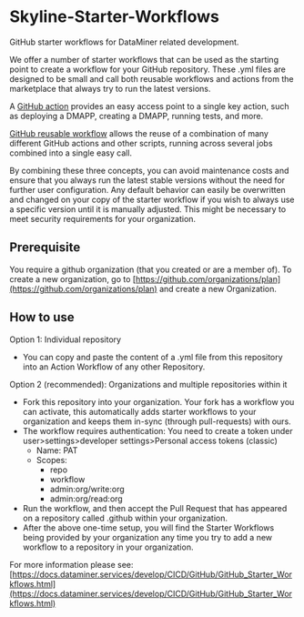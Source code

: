 # Skyline-Starter-Workflows
GitHub starter workflows for DataMiner related development.

We offer a number of starter workflows that can be used as the starting point to create a workflow for your GitHub repository. These .yml files are designed to be small and call both reusable workflows and actions from the marketplace that always try to run the latest versions.

A [GitHub action](xref:Deploying_Automation_scripts_from_a_GitHub_repository) provides an easy access point to a single key action, such as deploying a DMAPP, creating a DMAPP, running tests, and more.

[GitHub reusable workflow](xref:github_reusable_workflows) allows the reuse of a combination of many different GitHub actions and other scripts, running across several jobs combined into a single easy call.

By combining these three concepts, you can avoid maintenance costs and ensure that you always run the latest stable versions without the need for further user configuration. Any default behavior can easily be overwritten and changed on your copy of the starter workflow if you wish to always use a specific version until it is manually adjusted. This might be necessary to meet security requirements for your organization.

## Prerequisite
You require a github organization (that you created or are a member of).
To create a new organization, go to [https://github.com/organizations/plan](https://github.com/organizations/plan) and create a new Organization.

## How to use

Option 1: Individual repository
* You can copy and paste the content of a .yml file from this repository into an Action Workflow of any other Repository.

Option 2 (recommended): Organizations and multiple repositories within it
* Fork this repository into your organization.
  Your fork has a workflow you can activate, this automatically adds starter workflows to your organization and keeps them in-sync (through pull-requests) with ours.
* The workflow requires authentication: You need to create a token under user>settings>developer settings>Personal access tokens (classic)
  * Name: PAT
  * Scopes:
      * repo
      * workflow
      * admin:org/write:org
      * admin:org/read:org
* Run the workflow, and then accept the Pull Request that has appeared on a repository called .github within your organization.
* After the above one-time setup, you will find the Starter Workflows being provided by your organization any time you try to add a new workflow to a repository in your organization.

For more information please see: [https://docs.dataminer.services/develop/CICD/GitHub/GitHub_Starter_Workflows.html](https://docs.dataminer.services/develop/CICD/GitHub/GitHub_Starter_Workflows.html)
